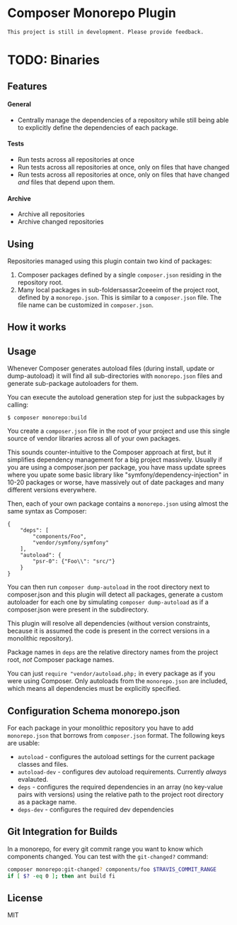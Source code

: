 # Composer Monorepo Plugin

    This project is still in development. Please provide feedback.

# TODO: Binaries

## Features

#### General
- Centrally manage the dependencies of a repository while still being able to
  explicitly define the dependencies of each package.

#### Tests
- Run tests across all repositories at once
- Run tests across all repositories at once, only on files that have changed
- Run tests across all repositories at once, only on files that have changed
  _and_ files that depend upon them.

#### Archive
- Archive all repositories
- Archive changed repositories

## Using

Repositories managed using this plugin contain two kind of packages:

1. Composer packages defined by a single `composer.json` residing in the
   repository root.
2. Many local packages in sub-foldersassar2ceeeim of the project root, defined by a
   `monorepo.json`. This is similar to a `composer.json` file. The file
   name can be customized in `composer.json`.

## How it works





## Usage

Whenever Composer generates autoload files (during install, update or
dump-autoload) it will find all sub-directories with `monorepo.json` files and
generate sub-package autoloaders for them.

You can execute the autoload generation step for just the subpackages by
calling:

    $ composer monorepo:build

You create a `composer.json` file in the root of your project and use
this single source of vendor libraries across all of your own packages.

This sounds counter-intuitive to the Composer approach at first, but
it simplifies dependency management for a big project massively. Usually
if you are using a composer.json per package, you have mass update sprees
where you upate some basic library like "symfony/dependency-injection" in
10-20 packages or worse, have massively out of date packages and
many different versions everywhere.

Then, each of your own package contains a `monorepo.json` using almost
the same syntax as Composer:

    {
        "deps": [
            "components/Foo",
            "vendor/symfony/symfony"
        ],
        "autoload": {
            "psr-0": {"Foo\\": "src/"}
        }
    }

You can then run `composer dump-autoload` in the root directory next to
composer.json and this plugin will detect all packages, generate a custom
autoloader for each one by simulating `composer dump-autoload` as if a
composer.json were present in the subdirectory.

This plugin will resolve all dependencies (without version constraints, because it
is assumed the code is present in the correct versions in a monolithic
repository).

Package names in `deps` are the relative directory names from the project root,
*not* Composer package names.

You can just `require "vendor/autoload.php;` in every package as if you were using Composer.
Only autoloads from the `monorepo.json` are included, which means all dependencies must be explicitly
specified.

## Configuration Schema monorepo.json

For each package in your monolithic repository you have to add `monorepo.json`
that borrows from `composer.json` format. The following keys are usable:

- `autoload` - configures the autoload settings for the current package classes and files.
- `autoload-dev` - configures dev autoload requirements. Currently *always* evalauted.
- `deps` - configures the required dependencies in an array (no key-value pairs with versions)
  using the relative path to the project root directory as a package name.
- `deps-dev` - configures the required dev dependencies

## Git Integration for Builds

In a monorepo, for every git commit range you want to know which components changed.
You can test with the `git-changed?` command:

```bash
composer monorepo:git-changed? components/foo $TRAVIS_COMMIT_RANGE
if [ $? -eq 0 ]; then ant build fi
```

## License

MIT
